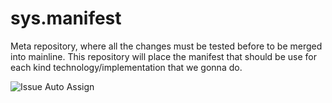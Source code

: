 # sys.manifest

Meta repository, where all the changes must be tested before to be merged into mainline.
This repository will place the manifest that should be use for each kind technology/implementation that we gonna do.

![Issue Auto Assign](https://github.com/ERP-Modular/sys.manifest/actions/workflows/issue-auto-assign.yml/badge.svg)

